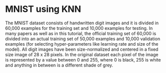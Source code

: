 # MNIST using KNN

The MNIST dataset consists of handwritten digit images and it is divided in 60,000 examples for the training set and 10,000 examples for testing. In many papers as well as in this tutorial, the official training set of 60,000 is divided into an actual training set of 50,000 examples and 10,000 validation examples (for selecting hyper-parameters like learning rate and size of the model). All digit images have been size-normalized and centered in a fixed size image of 28 x 28 pixels. In the original dataset each pixel of the image is represented by a value between 0 and 255, where 0 is black, 255 is white and anything in between is a different shade of grey.
